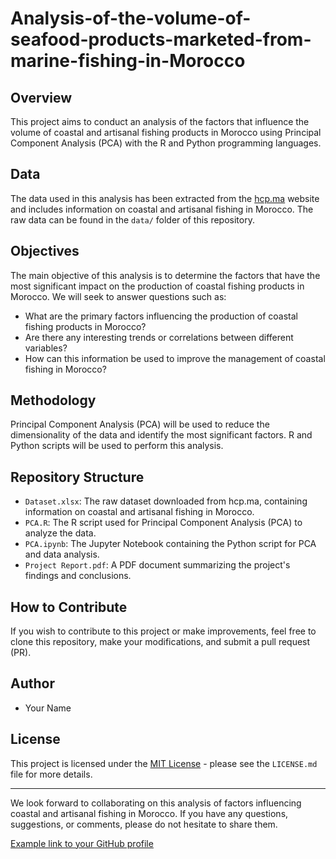 # Analysis-of-the-volume-of-seafood-products-marketed-from-marine-fishing-in-Morocco
## Overview

This project aims to conduct an analysis of the factors that influence the volume of coastal and artisanal fishing products in Morocco using Principal Component Analysis (PCA) with the R and Python programming languages.

## Data

The data used in this analysis has been extracted from the [hcp.ma](https://www.hcp.ma/) website and includes information on coastal and artisanal fishing in Morocco. The raw data can be found in the `data/` folder of this repository.

## Objectives

The main objective of this analysis is to determine the factors that have the most significant impact on the production of coastal fishing products in Morocco. We will seek to answer questions such as:

- What are the primary factors influencing the production of coastal fishing products in Morocco?
- Are there any interesting trends or correlations between different variables?
- How can this information be used to improve the management of coastal fishing in Morocco?

## Methodology

Principal Component Analysis (PCA) will be used to reduce the dimensionality of the data and identify the most significant factors. R and Python scripts will be used to perform this analysis.

## Repository Structure

- `Dataset.xlsx`: The raw dataset downloaded from hcp.ma, containing information on coastal and artisanal fishing in Morocco.
- `PCA.R`: The R script used for Principal Component Analysis (PCA) to analyze the data.
- `PCA.ipynb`: The Jupyter Notebook containing the Python script for PCA and data analysis.
- `Project Report.pdf`: A PDF document summarizing the project's findings and conclusions.

## How to Contribute

If you wish to contribute to this project or make improvements, feel free to clone this repository, make your modifications, and submit a pull request (PR).

## Author

- Your Name

## License

This project is licensed under the [MIT License](LICENSE.md) - please see the `LICENSE.md` file for more details.

---

We look forward to collaborating on this analysis of factors influencing coastal and artisanal fishing in Morocco. If you have any questions, suggestions, or comments, please do not hesitate to share them.

[Example link to your GitHub profile](https://github.com/your-profile)

